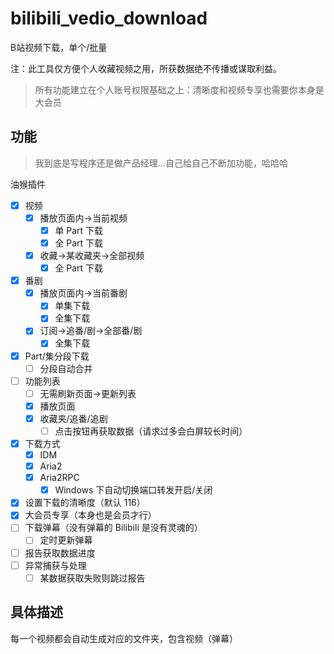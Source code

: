 # bilibili_vedio_download

B站视频下载，单个/批量

注：此工具仅方便个人收藏视频之用，所获数据绝不传播或谋取利益。

> 所有功能建立在个人账号权限基础之上：清晰度和视频专享也需要你本身是大会员

## 功能

> 我到底是写程序还是做产品经理...自己给自己不断加功能，哈哈哈

油猴插件

- [x] 视频
  - [x] 播放页面内->当前视频
    - [x] 单 Part 下载
    - [x] 全 Part 下载
  - [x] 收藏->某收藏夹->全部视频
    - [x] 全 Part 下载
- [x] 番剧
  - [x] 播放页面内->当前番剧
    - [x] 单集下载
    - [x] 全集下载
  - [x] 订阅->追番/剧->全部番/剧
    - [x] 全集下载
- [x] Part/集分段下载
  - [ ] 分段自动合并
- [ ] 功能列表
  - [ ] 无需刷新页面->更新列表
  - [x] 播放页面
  - [x] 收藏夹/追番/追剧
    - [ ] 点击按钮再获取数据（请求过多会白屏较长时间）
- [x] 下载方式
  - [x] IDM
  - [x] Aria2
  - [x] Aria2RPC
    - [x] Windows 下自动切换端口转发开启/关闭
- [x] 设置下载的清晰度（默认 116）
- [x] 大会员专享（本身也是会员才行）
- [ ] 下载弹幕（没有弹幕的 Bilibili 是没有灵魂的）
  - [ ] 定时更新弹幕
- [ ] 报告获取数据进度
- [ ] 异常捕获与处理
  - [ ] 某数据获取失败则跳过报告

## 具体描述

每一个视频都会自动生成对应的文件夹，包含视频（弹幕）
